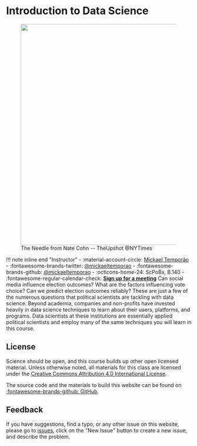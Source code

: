 # Introduction to Data Science

<figure>
  <img src="https://img.huffingtonpost.com/asset/5c930c4a36000020266dac44.gif?ops=scalefit_630_noupscale" width=600 />
  <figcaption>The Needle from Nate Cohn -- TheUpshot @NYTimes</figcaption>
</figure>

!!! note inline end "Instructor"
     - :material-account-circle: [Mickael Temporão](https://durkheim.u-bordeaux.fr/Notre-equipe/Chercheur-e-s-et-enseignant-e-s-chercheur-e-s/CV/Mickael-Temporao)
         - :fontawesome-brands-twitter: [@mickaeltemporao](https://twitter.com/mickaeltemporao)
         - :fontawesome-brands-github: [@mickaeltemporao](https://github.com/mickaeltemporao)
     - :octicons-home-24: ScPoBx, B.140
     - :fontawesome-regular-calendar-check: [**Sign up for a meeting**](https://calendly.com/mickaeltemporao/one-on-one)
Can social media influence election outcomes? What are the factors influencing vote choice? Can we predict election outcomes reliably? These are just a few of the numerous questions that political scientists are tackling with data science. Beyond academia, companies and non-profits have invested heavily in data science techniques to learn about their users, platforms, and programs. Data scientists at these institutions are essentially applied political scientists and employ many of the same techniques you will learn in this course.


## License

Science should be open, and this course builds up other open licensed material. Unless otherwise noted, all materials for this class are licensed under the [Creative Commons Attribution 4.0 International License](http://creativecommons.org/licenses/by-nc-sa/4.0/).

The source code and the materials to build this website can be found on [:fontawesome-brands-github: GitHub](https://github.com/mickaeltemporao/data-science).


## Feedback

If you have suggestions, find a typo, or any other issue on this website, please go to [issues](https://github.com/mickaeltemporao/data-science/issues), click on the "New Issue" button to create a new issue, and describe the problem.

